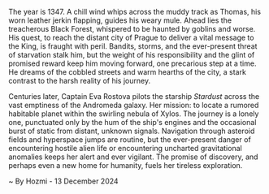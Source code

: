 
The year is 1347.  A chill wind whips across the muddy track as Thomas, his worn leather jerkin flapping, guides his weary mule.  Ahead lies the treacherous Black Forest, whispered to be haunted by goblins and worse.  His quest, to reach the distant city of Prague to deliver a vital message to the King, is fraught with peril.  Bandits, storms, and the ever-present threat of starvation stalk him, but the weight of his responsibility and the glint of promised reward keep him moving forward, one precarious step at a time.  He dreams of the cobbled streets and warm hearths of the city, a stark contrast to the harsh reality of his journey.

Centuries later,  Captain Eva Rostova pilots the starship *Stardust* across the vast emptiness of the Andromeda galaxy.  Her mission: to locate a rumored habitable planet within the swirling nebula of Xylos.   The journey is a lonely one, punctuated only by the hum of the ship's engines and the occasional burst of static from distant, unknown signals.   Navigation through asteroid fields and hyperspace jumps are routine, but the ever-present danger of encountering hostile alien life or encountering uncharted gravitational anomalies keeps her alert and ever vigilant. The promise of discovery, and perhaps even a new home for humanity, fuels her tireless exploration.

~ By Hozmi - 13 December 2024
